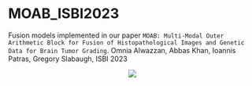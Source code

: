 # MOAB_ISBI2023
Fusion models implemented in our paper ``MOAB: Multi-Modal Outer Arithmetic Block for Fusion of Histopathological Images and Genetic Data for Brain Tumor Grading``. Omnia Alwazzan, Abbas Khan, Ioannis Patras, Gregory Slabaugh, ISBI 2023

<p align="center">
  <img src="[http://some_place.com/image.png](https://github.com/omniaalwazzan/MOAB_ISBI2023/blob/main/MOAB_fusion.png)" />
</p>
